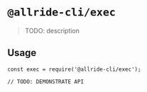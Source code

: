 # `@allride-cli/exec`

> TODO: description

## Usage

```
const exec = require('@allride-cli/exec');

// TODO: DEMONSTRATE API
```
